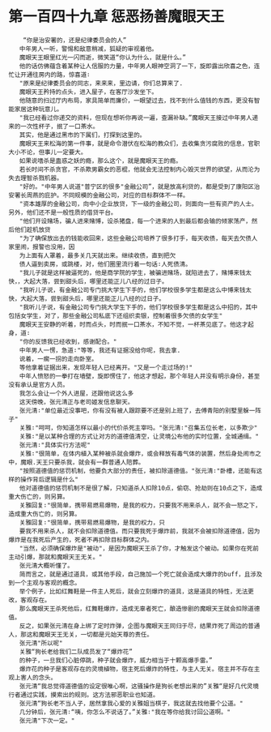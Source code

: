 # 第一百四十九章 惩恶扬善魔眼天王
        “你是治安署的，还是纪律委员会的人”
       中年男人一听，警惕和敌意稍减，狐疑的审视着他。
       魔眼天王眼里红光一闪而逝，微笑道“你认为什么，就是什么。”
       他的话仿佛蕴含着某种让人信服的力量，中年男人眼神空洞了一下，旋即露出欣喜之色，连忙让开通往房内的路，惊喜道∶
       "原来是纪律委员会的同志，来来来，里边请，你们总算来了.
       魔眼天王矜持的点头，进入屋子，在客厅沙发坐下。
       他随意的扫过厅内布局，家具简单而廉价，一眼望过去，找不到什么值钱的东西，更没有智能家居这种玩意儿。
       "我已经看过你递交的资料，但现在想听你再说一遍，查漏补缺。”魔眼天王接过中年男人递来的一次性杯子，抿了一口茶水。
       其实，他是通过黑市的下属们，打探到这里的。
       魔眼天王来松海的第一件事，就是命令潜伏在松海的教众们，去收集贪污腐败的信息，官职大小不论，但事儿一定要大。
       如果说嗜杀是蛊惑之妖的瘾，那么这个，就是魔眼天王的瘾。
       若长时间不杀贪官，不杀欺男霸女的恶棍，他就会无法控制内心毁灭世界的欲望，从而沦为失去理智杀戮机器。
       "好的。"中年男人说道"普宁区的很多"金融公司”，就是放高利贷的，都是受到了康阳区治安署长周燕的庇护。不同规模的金融公司，对应的目标群体不一样。
       "资本雄厚的金融公司，向中小企业放贷，下一级的金融公司，则面向一些有资产的人士。另外，他们还不是一般性质的借贷平台。
       "他们开设赌场，骗人进来赌博，设杀猪盘，每一个进来的人到最后都会输的倾家荡产，然后他们趁机放贷
       "为了确保放出去的钱能收回来，这些金融公司培养了很多打手，每天收债，每天去欠债人家里闹，报警也没用，因
       为上面有人罩着，最多关几天就出来。继续收债，直到把欠
       债人逼到卖房，或跳楼，对，他们圈里流行着一句话∶人死债清。
       "我儿子就是这样被逼死的，他是商学院的学生，被骗进赌场，就陷进去了，赌博来钱太快，，大起大落，尝到甜头后，哪里还能正儿八经的过日子。
       "我听儿子说，有金融公司专门挑大学生下手的，他们学校很多学生都是这么中博来钱太快，大起大落，尝到甜头后，哪里还能正儿八经的过日子。
       "我听儿子说，有金融公司专门挑大学生下手的，他们学校很多学生都是这么中招的，其中包括女学生，对了，那些金融公司私底下还组织卖银，控制着很多欠债的女学生"
       魔眼天王安静的听着，时而点头，时而抿一口茶水，不知不觉，一杯茶见底了。他这才起身，道∶
       "你的反馈我已经收到，感谢配合。"
       中年男人一愣，急道∶"等等，我还有证据没给你呢，我去拿.
       说着，一瘸一拐的走向卧室。
       等他拿着证据出来，发现年轻人已经离开。"又是一个走过场的!"
       中年人愤怒的一拳打在墙壁，旋即愣住了，他这才想起，那个年轻人并没有明示身份，甚至没有承认是官方人员。
       我怎么会让一个外人进屋，还跟他说这么多
       这天傍晚，张元清正与老司姬发信息聊天。
       张元清∶"单位最近没事吧，你有没有被人跟踪要不还是别上班了，去傅青阳的别墅里躲一阵子"
       关雅∶"呵呵，你知道怎样以最小的代价杀死主宰吗。"张元清∶"召集五位长老，以多欺少"
       关雅∶"是以某种合理的方式让对方的道德值清空，让灵境公布他的实时位置，全城通缉。"
       张元清∶"具体实行方法呢"
       关雅∶"很简单，在体内植入某种被杀就会爆炸，或会释放有毒气体的装置，然后身处闹市之中，魔眼.天王只要杀我，就会有一群普通人陪葬。
       "按照道德值的惩罚机制，他要负大部分的责任，被扣除道德值。"张元清∶"卧槽，还能有这样的操作背后逻辑是什么"
       他对道德值的惩罚机制不是很了解，只知道杀人扣除10点，偷窃、抢劫则在10点之下，造成重大伤亡的，则另算。
       关雅回复∶"很简单，携带易燃易爆物，是我的权力，只要我不用来杀人，就不会一怒之下，造成重大伤亡的，则另算。
       关雅回复∶"很简单，携带易燃易爆物，是我的权力，只
       要我不用来杀人，就不会扣除道德值。而只要我死于爆炸前，我就不会被扣除道德值，因为爆炸是在我死后产生的，死者不再扣除目标群体之内。
       "当然，必须确保爆炸是"被动"，是因为魔眼天王杀了你，才触发这个被动。如果你在死前主动引爆，那就和魔眼天王无关。"
       张元清大概听懂了。
       简而言之，就是通过道具，或其他手段，自己施加一个死亡就会造成大爆炸的buff，且涉及到一个主观与客观的概念。
       举个例子，比如红舞鞋是一件主人死后，就会立刻爆炸的道具，这是道具的特性，无法更改，客观存在。
       那么魔眼天王杀死他后，红舞鞋爆炸，造成无辜者死亡，酿造惨剧的魔眼天王就会扣除道德值。
       反之，如果张元清在身上绑了定时炸弹，企图与魔眼天王同归于尽，结果炸死了周边的普通人，那这和魔眼天王无关，一切都是元始天尊的责任。
       张元清"所以呢"
       关雅“狗长老给我们二队成员发了“爆炸花”
       的种子，一旦我们心脏停跳，种子就会爆炸，威力相当于十颗高爆手雷。”
       爆炸花的种子是客观存在的灵境植物，宿主死后爆炸的特性，与主人无关。宿主并不存在主观上害人的念头。
       张元清“我总觉得道德值的设定很唯心啊，这骚操作是狗长老想出来的”关雅“是好几代灵境行者通过实践，摸索出的规则。这方法邪恶职业也知道。
       张元清“狗长老不当人子，居然拿我心爱的关雅姐当棋子，我这就去找他要个公道。"
       几分钟后，张元清∶“咦，你怎么不说话了。”关雅∶"我在等你给我讨回公道啊。"
       张元清"下次一定。"